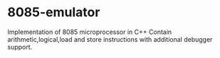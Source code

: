 # 8085-emulator
Implementation of 8085 microprocessor in C++
Contain arithmetic,logical,load and store instructions with additional debugger support.
